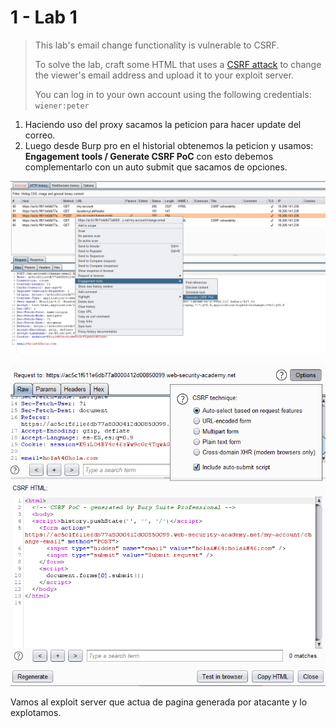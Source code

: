 # 1 - Lab 1

> This lab's email change functionality is vulnerable to CSRF.
>
>  To solve the lab, craft some HTML that uses a [CSRF attack](https://portswigger.net/web-security/csrf) to change the viewer's email address and upload it to your exploit server.
>
>  You can log in to your own account using the following credentials: `wiener:peter`

1. Haciendo uso del proxy sacamos la peticion para hacer update del correo.
2. Luego desde Burp pro en el historial obtenemos la peticion y usamos:  **Engagement tools / Generate CSRF PoC** con esto debemos complementarlo con un auto submit que sacamos de opciones. 

![](../../../.gitbook/assets/imagen%20%28730%29.png)



![](../../../.gitbook/assets/imagen%20%28729%29.png)

Vamos al exploit server que actua de pagina generada por atacante y lo explotamos.


